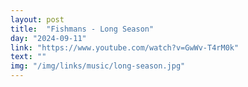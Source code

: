 ```yaml
---
layout: post
title:  "Fishmans - Long Season"
day: "2024-09-11"
link: "https://www.youtube.com/watch?v=GwWv-T4rM0k"
text: ""
img: "/img/links/music/long-season.jpg"
---
```

